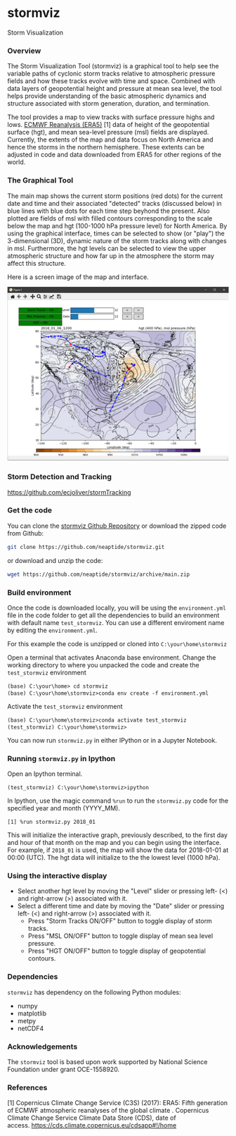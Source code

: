 # stormviz
Storm Visualization

### Overview
The Storm Visualization Tool (stormviz) is a graphical tool to help see the variable paths of cyclonic storm tracks relative to atmospheric pressure fields and how these tracks evolve with time and space.  Combined with data layers of geopotential height and pressure at mean sea level, the tool helps provide understanding of the basic atmospheric dynamics and structure associated with storm generation, duration, and termination. 

The tool provides a map to view tracks with surface pressure highs and lows.  [ECMWF Reanalysis (ERA5)](https://www.ecmwf.int/en/forecasts/datasets/reanalysis-datasets/era5) [1] data of height of the geopotential surface (hgt), and mean sea-level pressure (msl) fields are displayed.  Currently, the extents of the map and data focus on North America and hence the storms in the northern hemisphere.  These extents can be adjusted in code and data downloaded from ERA5 for other regions of the world.

### The Graphical Tool

The main map shows the current storm positions (red dots) for the current date and time and their associated "detected" tracks (discussed below) in blue lines with blue dots for each time step beyhond the present. Also plotted are fields of msl with filled contours corresponding to the scale below the map and hgt (100-1000 hPa pressure level) for North America. By using the graphical interface, times can be selected to show (or "play") the 3-dimensional (3D), dynamic nature of the storm tracks along with changes in msl. Furthermore, the hgt levels can be selected to view the upper atmospheric structure and how far up in the atmosphere the storm may affect this structure. 

Here is a screen image of the map and interface. 

![Image of stormviz map](https://github.com/neaptide/stormviz/blob/main/images/stormviz_gui_map.png)

### Storm Detection and Tracking

https://github.com/ecjoliver/stormTracking

### Get the code 

You can clone the [stormviz Github Repository](https://github.com/neaptide/stormviz) or download the zipped code from Github: 

```bash
git clone https://github.com/neaptide/stormviz.git
```

or download and unzip the code:

```bash
wget https://github.com/neaptide/stormviz/archive/main.zip
```
### Build environment 

Once the code is downloaded locally, you will be using the `environment.yml` file in the code folder to get all the dependencies to build an environment with default name `test_stormviz`.  You can use a different enviroment name by editing the `environment.yml`. 

For this example the code is unzipped or cloned into `C:\your\home\stormviz`
 
Open a terminal that activates Anaconda base environment. 
Change the working directory to where you unpacked the code and create the `test_stormviz` environment  

```
(base) C:\your\home> cd stormviz
(base) C:\your\home\stormviz>conda env create -f environment.yml
```

Activate the `test_stormviz` environment
 
```
(base) C:\your\home\stormviz>conda activate test_stormviz
(test_stormviz) C:\your\home\stormviz>
```
 
You can now run `stormviz.py` in either IPython or in a Jupyter Notebook. 

### Running `stormviz.py` in Ipython

Open an Ipython terminal.
```
(test_stormviz) C:\your\home\stormviz>ipython
```

In Ipython, use the magic command `%run` to run the `stormviz.py` code for the specified year and month (YYYY_MM). 

``` 
[1] %run stormviz.py 2018_01
```

This will initialize the interactive graph, previously described, to the first day and hour of that month on the map and you can begin using the interface. For example, if `2018_01` is used, the map will show the data for 2018-01-01 at 00:00 (UTC). The hgt data will initialize to the the lowest level (1000 hPa).  

### Using the interactive display

- Select another hgt level by moving the "Level" slider or pressing left- (<) and right-arrow (>) associated with it.  
- Select a different time and date by moving the "Date" slider or pressing left- (<) and right-arrow (>) associated with it.
  - Press "Storm Tracks ON/OFF" button to toggle display of storm tracks.
  - Press "MSL ON/OFF" button to toggle display of mean sea level pressure.
  - Press "HGT ON/OFF" button to toggle display of geopotential contours.


### Dependencies

`stormviz` has dependency on the following Python modules:

  - numpy
  - matplotlib
  - metpy
  - netCDF4
 
 ### Acknowledgements

The `stormviz` tool is based upon work supported by National Science Foundation under grant OCE-1558920. 

### References

[1] Copernicus Climate Change Service (C3S) (2017): ERA5: Fifth generation of ECMWF atmospheric reanalyses of the global climate . Copernicus Climate Change Service Climate Data Store (CDS), date of access. https://cds.climate.copernicus.eu/cdsapp#!/home
